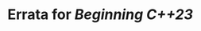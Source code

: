 # Errata for *Beginning C++23*

<!---
***

On **page xx** [Summary of error]:
 
Details of error here. Highlight key pieces in **bold**.

***
-->
